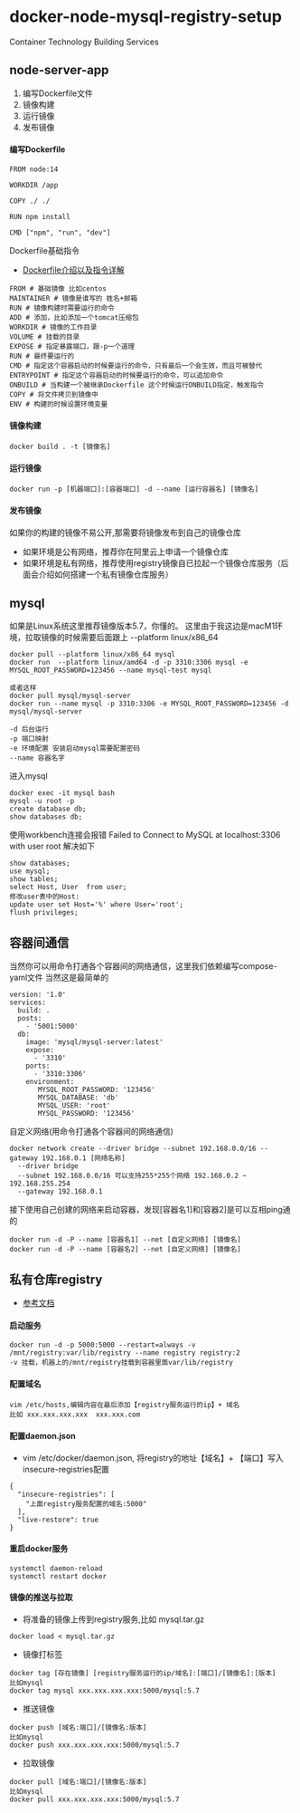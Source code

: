 # docker-node-mysql-registry-setup
Container Technology Building Services

## node-server-app
1. 编写Dockerfile文件
2. 镜像构建
3. 运行镜像
4. 发布镜像
#### 编写Dockerfile
```
FROM node:14

WORKDIR /app

COPY ./ ./

RUN npm install

CMD ["npm", "run", "dev"]
```
Dockerfile基础指令
* [Dockerfile介绍以及指令详解](https://www.runoob.com/docker/docker-dockerfile.html)
```
FROM # 基础镜像 比如centos
MAINTAINER # 镜像是谁写的 姓名+邮箱
RUN # 镜像构建时需要运行的命令
ADD # 添加，比如添加一个tomcat压缩包
WORKDIR # 镜像的工作目录
VOLUME # 挂载的目录
EXPOSE # 指定暴露端口，跟-p一个道理
RUN # 最终要运行的
CMD # 指定这个容器启动的时候要运行的命令，只有最后一个会生效，而且可被替代
ENTRYPOINT # 指定这个容器启动的时候要运行的命令，可以追加命令
ONBUILD # 当构建一个被继承Dockerfile 这个时候运行ONBUILD指定，触发指令
COPY # 将文件拷贝到镜像中
ENV # 构建的时候设置环境变量
```
#### 镜像构建
```
docker build . -t [镜像名]
```
#### 运行镜像
```
docker run -p [机器端口]:[容器端口] -d --name [运行容器名] [镜像名]
```
#### 发布镜像
如果你的构建的镜像不易公开,那需要将镜像发布到自己的镜像仓库
* 如果环境是公有网络，推荐你在阿里云上申请一个镜像仓库
* 如果环境是私有网络，推荐使用registry镜像自已拉起一个镜像仓库服务（后面会介绍如何搭建一个私有镜像仓库服务）
## mysql
如果是Linux系统这里推荐镜像版本5.7，你懂的。
这里由于我这边是macM1环境，拉取镜像的时候需要后面跟上 --platform linux/x86_64
```
docker pull --platform linux/x86_64 mysql
docker run  --platform linux/amd64 -d -p 3310:3306 mysql -e MYSQL_ROOT_PASSWORD=123456 --name mysql-test mysql

或者这样
docker pull mysql/mysql-server
docker run --name mysql -p 3310:3306 -e MYSQL_ROOT_PASSWORD=123456 -d mysql/mysql-server

-d 后台运行
-p 端口映射
-e 环境配置 安装启动mysql需要配置密码
--name 容器名字
```
进入mysql
```
docker exec -it mysql bash
mysql -u root -p
create database db;
show databases db;
```
使用workbench连接会报错 Failed to Connect to MySQL at localhost:3306 with user root
解决如下
```
show databases;
use mysql;
show tables;
select Host, User  from user;
修改user表中的Host:
update user set Host='%' where User='root';
flush privileges;
```
## 容器间通信
当然你可以用命令打通各个容器间的网络通信，这里我们依赖编写compose-yaml文件
当然这是最简单的
```
version: '1.0'
services:
  build: .
  posts:
    - '5001:5000'
  db:
    image: 'mysql/mysql-server:latest'
    expose:
      - '3310'
    ports:
      - '3310:3306'
    environment:
       MYSQL_ROOT_PASSWORD: '123456'
       MYSQL_DATABASE: 'db'
       MYSQL_USER: 'root'
       MYSQL_PASSWORD: '123456'
```
自定义网络(用命令打通各个容器间的网络通信)
```
docker network create --driver bridge --subnet 192.168.0.0/16 --gateway 192.168.0.1 [网络名称]
  --driver bridge
  --subnet 192.168.0.0/16 可以支持255*255个网络 192.168.0.2 ~ 192.168.255.254
  --gateway 192.168.0.1
```
接下使用自己创建的网络来启动容器，发现[容器名1]和[容器2]是可以互相ping通的
```
docker run -d -P --name [容器名1] --net [自定义网络] [镜像名]
docker run -d -P --name [容器名2] --net [自定义网络] [镜像名]
```
## 私有仓库registry
* [参考文档](https://docs.docker.com/registry/)
#### 启动服务
```
docker run -d -p 5000:5000 --restart=always -v /mnt/registry:var/lib/registry --name registry registry:2
-v 挂载，机器上的/mnt/registry挂载到容器里面var/lib/registry
```
#### 配置域名
```
vim /etc/hosts,编辑内容在最后添加【registry服务运行的ip】+ 域名
比如 xxx.xxx.xxx.xxx  xxx.xxx.com
```
#### 配置daemon.json
* vim /etc/docker/daemon.json, 将registry的地址【域名】+ 【端口】写入insecure-registries配置
```
{
  "insecure-registries": [
    "上面registry服务配置的域名:5000"
  ],
  "live-restore": true
}
```
#### 重启docker服务
```
systemctl daemon-reload
systemctl restart docker
```
#### 镜像的推送与拉取
* 将准备的镜像上传到registry服务,比如 mysql.tar.gz
```
docker load < mysql.tar.gz
```
* 镜像打标签
```
docker tag [存在镜像] [registry服务运行的ip/域名]:[端口]/[镜像名]:[版本]
比如mysql
docker tag mysql xxx.xxx.xxx.xxx:5000/mysql:5.7
```
* 推送镜像
```
docker push [域名:端口]/[镜像名:版本]
比如mysql
docker push xxx.xxx.xxx.xxx:5000/mysql:5.7
```
* 拉取镜像
```
docker pull [域名:端口]/[镜像名:版本]
比如mysql
docker pull xxx.xxx.xxx.xxx:5000/mysql:5.7
```

